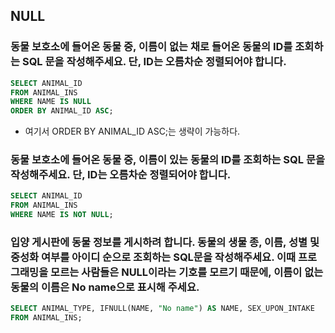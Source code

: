 ## NULL 


### 동물 보호소에 들어온 동물 중, 이름이 없는 채로 들어온 동물의 ID를 조회하는 SQL 문을 작성해주세요. 단, ID는 오름차순 정렬되어야 합니다.
```sql
SELECT ANIMAL_ID
FROM ANIMAL_INS
WHERE NAME IS NULL
ORDER BY ANIMAL_ID ASC;
```
 - 여기서 ORDER BY ANIMAL_ID ASC;는 생략이 가능하다.
 

 

### 동물 보호소에 들어온 동물 중, 이름이 있는 동물의 ID를 조회하는 SQL 문을 작성해주세요. 단, ID는 오름차순 정렬되어야 합니다.
```sql
SELECT ANIMAL_ID
FROM ANIMAL_INS
WHERE NAME IS NOT NULL;
```

 

### 입양 게시판에 동물 정보를 게시하려 합니다. 동물의 생물 종, 이름, 성별 및 중성화 여부를 아이디 순으로 조회하는 SQL문을 작성해주세요. 이때 프로그래밍을 모르는 사람들은 NULL이라는 기호를 모르기 때문에, 이름이 없는 동물의 이름은 No name으로 표시해 주세요.
```sql
SELECT ANIMAL_TYPE, IFNULL(NAME, "No name") AS NAME, SEX_UPON_INTAKE
FROM ANIMAL_INS;
 ```
